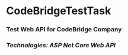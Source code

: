 # CodeBridgeTestTask
### Test Web API for CodeBridge Company
### *Technologies: ASP Net Core Web API*

